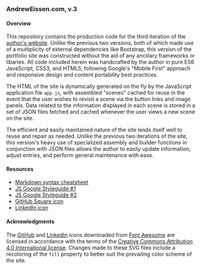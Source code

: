 ### AndrewEissen.com, v.3 ###

#### Overview ####

This repository contains the production code for the third iteration of the [author's website](https://andreweissen.com). Unlike the previous two versions, both of which made use of a multiplicity of external dependencies like Bootstrap, this version of the portfolio site was constructed without the aid of any ancillary frameworks or libaries. All code included herein was handcrafted by the author in pure ES6 JavaScript, CSS3, and HTML5, following Google's "Mobile First" approach and responsive design and content portability best practices.

The HTML of the site is dynamically generated on the fly by the JavaScript application file `app.js`, with assembled "scenes" cached for reuse in the event that the user wishes to revisit a scene via the button links and image panels. Data related to the information displayed in each scene is stored in a set of JSON files fetched and cached whenever the user views a new scene on the site.

The efficient and easily maintained nature of the site lends itself well to reuse and repair as needed. Unlike the previous two iterations of the site, this version's heavy use of specialized assembly and builder functions in conjunction with JSON files allows the author to easily update information, adjust entries, and perform general maintenance with ease.

#### Resources ####
* [Markdown syntax cheatsheet](https://github.com/tchapi/markdown-cheatsheet/blob/master/README.md)
* [JS Google Styleguide #1](https://google.github.io/styleguide/jsguide.html)
* [JS Google Styleguide #2](https://google.github.io/styleguide/javascriptguide.xml)
* [GitHub Square icon](https://fontawesome.com/icons/github-square?style=brands)
* [LinkedIn icon](https://fontawesome.com/icons/linkedin?style=brands)

#### Acknowledgments ####
The [GitHub](https://fontawesome.com/icons/github-square?style=brands) and [LinkedIn](https://fontawesome.com/icons/linkedin?style=brands) icons downloaded from [Font Awesome](https://fontawesome.com) are licensed in accordance with the terms of the [Creative Commons Attribution 4.0 International license](https://fontawesome.com/license). Changes made to these SVG files include a recoloring of the `fill` property to better suit the prevailing color scheme of the site.